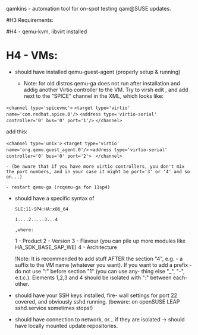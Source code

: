 qamkins - automation tool for on-spot 
testing qam@SUSE updates.

#H3 Requirements:

#H4 - qemu-kvm, libvirt installed

# H4 - VMs:

* should have installed qemu-guest-agent
 (properly setup & running)
 
   - Note: for old distros qemu-ga does not run after installation and addig another Virtio controller to the VM. Try to virsh edit <VM>, and add next to the "SPICE" channel in the XML, which looks like:
 
```<channel type='spicevmc'>```
```<target type='virtio' name='com.redhat.spice.0'/>```
```<address type='virtio-serial' controller='0' bus='0' port='1'/>```
```</channel>```

 add this: 
 
 ```<channel type='unix'>```
 ```<target type='virtio' name='org.qemu.guest_agent.0'/>```
 ```<address type='virtio-serial' controller='0' bus='0' port='2'>```
 ``` </channel>```

    - (be aware that if you have more virtio controllers, you don't mix the port numbers, and in your case it might be port='3' or '4' and so on...)
 
    - restart qemu-ga (rcqemu-ga for 11sp4)


* should have a specific syntax of <domname>

  ```SLE:11-SP4:HA:x86_64```
   
   ```1....2.....3...4 ```
  
      ,where:
	1 - Product
	2 - Version
	3 - Flavour (you can pile up more
	modules like HA_SDK_BASE_SAP_WE)
	4 - Architecture

   !Note: It is recommended to add stuff 
    AFTER the section "4", e.g. - a suffix 
    to the VM name (whatever you want).
    If you want to add a prefix - do not use
    ":" before section "1" (you can use any-
    thing else "_", "-", e.t.c.). Elements 1,2,3 and 4 should be isolated with ":" between each-other.

* should have your SSH keys installed, fire-
  wall settings for port 22 covered, and 
  obviously sshd running. (beware: on 
  openSUSE LEAP sshd.service sometimes stops!)

* should have connection to network, or...
  if they are isolated -> should have locally
  mounted update repositories. 
 
